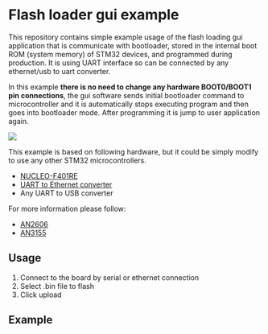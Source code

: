 # Flash loader gui example 
This repository contains simple example usage of the flash loading gui application that is communicate with bootloader, stored in the internal boot ROM (system memory) of STM32 devices, and programmed during production. It is using UART interface so can be connected by any ethernet/usb to uart converter.

In this example **there is no need to change any hardware BOOT0/BOOT1 pin connections**, the gui software sends initial bootloader command to microcontroller and it is automatically stops executing program and then goes into bootloader mode. After programming it is jump to user application again.


<img src="https://github.com/user-attachments/assets/d19bc9ef-5cf3-4dcd-bab1-a1ade9672d88">


This example is based on following hardware, but it could be simply modify to use any other STM32 microcontrollers.

- [NUCLEO-F401RE](https://www.st.com/en/evaluation-tools/nucleo-f401re.html)
- [UART to Ethernet converter](https://www.waveshare.com/wiki/2-CH_UART_TO_ETH)
- Any UART to USB converter

For more information please follow:
- [AN2606](https://www.st.com/resource/en/application_note/an2606-stm32-microcontroller-system-memory-boot-mode-stmicroelectronics.pdf)
- [AN3155](https://www.st.com/resource/en/application_note/an3155-usart-protocol-used-in-the-stm32-bootloader-stmicroelectronics.pdf)

## Usage

1. Connect to the board by serial or ethernet connection
2. Select .bin file to flash
3. Click upload

## Example

